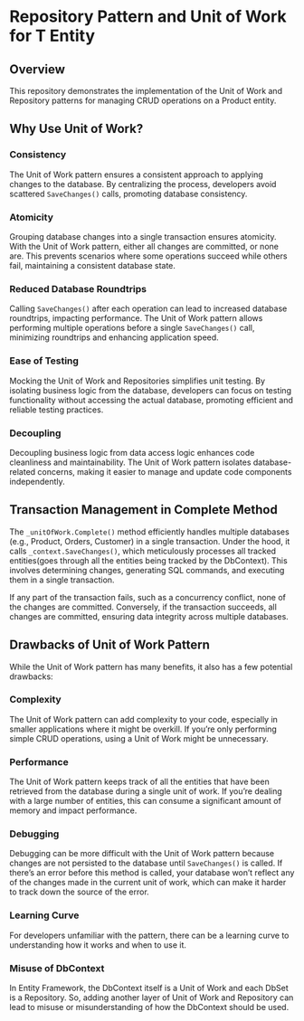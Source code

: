 
# Repository Pattern and Unit of Work for T Entity

## Overview

This repository demonstrates the implementation of the Unit of Work and Repository patterns for managing CRUD operations on a Product entity. 

## Why Use Unit of Work?

### Consistency

The Unit of Work pattern ensures a consistent approach to applying changes to the database. By centralizing the process, developers avoid scattered `SaveChanges()` calls, promoting database consistency.

### Atomicity

Grouping database changes into a single transaction ensures atomicity. With the Unit of Work pattern, either all changes are committed, or none are. This prevents scenarios where some operations succeed while others fail, maintaining a consistent database state.

### Reduced Database Roundtrips

Calling `SaveChanges()` after each operation can lead to increased database roundtrips, impacting performance. The Unit of Work pattern allows performing multiple operations before a single `SaveChanges()` call, minimizing roundtrips and enhancing application speed.

### Ease of Testing

Mocking the Unit of Work and Repositories simplifies unit testing. By isolating business logic from the database, developers can focus on testing functionality without accessing the actual database, promoting efficient and reliable testing practices.

### Decoupling

Decoupling business logic from data access logic enhances code cleanliness and maintainability. The Unit of Work pattern isolates database-related concerns, making it easier to manage and update code components independently.

## Transaction Management in Complete Method

The `_unitOfWork.Complete()` method efficiently handles multiple databases (e.g., Product, Orders, Customer) in a single transaction. Under the hood, it calls `_context.SaveChanges()`, which meticulously processes all tracked entities(goes through all the entities being tracked by the DbContext). This involves determining changes, generating SQL commands, and executing them in a single transaction.

If any part of the transaction fails, such as a concurrency conflict, none of the changes are committed. Conversely, if the transaction succeeds, all changes are committed, ensuring data integrity across multiple databases.

## Drawbacks of Unit of Work Pattern

While the Unit of Work pattern has many benefits, it also has a few potential drawbacks:

### Complexity

The Unit of Work pattern can add complexity to your code, especially in smaller applications where it might be overkill. If you’re only performing simple CRUD operations, using a Unit of Work might be unnecessary.

### Performance

The Unit of Work pattern keeps track of all the entities that have been retrieved from the database during a single unit of work. If you’re dealing with a large number of entities, this can consume a significant amount of memory and impact performance.

### Debugging

Debugging can be more difficult with the Unit of Work pattern because changes are not persisted to the database until `SaveChanges()` is called. If there’s an error before this method is called, your database won’t reflect any of the changes made in the current unit of work, which can make it harder to track down the source of the error.

### Learning Curve

For developers unfamiliar with the pattern, there can be a learning curve to understanding how it works and when to use it.

### Misuse of DbContext

In Entity Framework, the DbContext itself is a Unit of Work and each DbSet is a Repository. So, adding another layer of Unit of Work and Repository can lead to misuse or misunderstanding of how the DbContext should be used.
